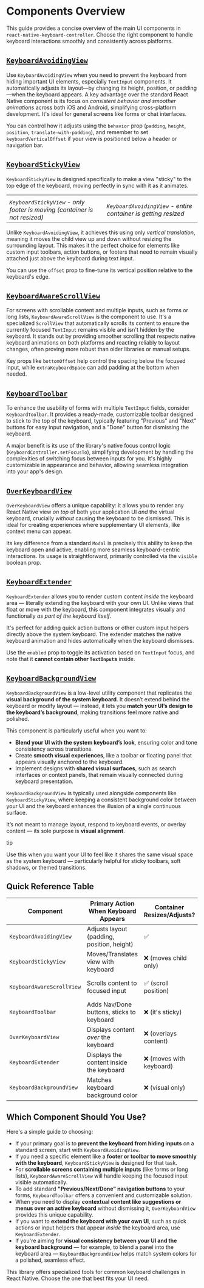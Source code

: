 # Components Overview

This guide provides a concise overview of the main UI components in `react-native-keyboard-controller`. Choose the right component to handle keyboard interactions smoothly and consistently across platforms.

## [`KeyboardAvoidingView`](/react-native-keyboard-controller/pr-preview/pr-1030/docs/api/components/keyboard-avoiding-view.md)[​](/react-native-keyboard-controller/pr-preview/pr-1030/docs/guides/components-overview.md#keyboardavoidingview "Direct link to keyboardavoidingview")

<!-- -->

<!-- -->

<!-- -->

Use `KeyboardAvoidingView` when you need to prevent the keyboard from hiding important UI elements, especially `TextInput` components. It automatically adjusts its layout—by changing its height, position, or padding—when the keyboard appears. A key advantage over the standard React Native component is its focus on *consistent behavior and smoother animations* across both iOS and Android, simplifying cross-platform development. It's ideal for general screens like forms or chat interfaces.

You can control how it adjusts using the `behavior` prop (`padding`, `height`, `position`, `translate-with-padding`), and remember to set `keyboardVerticalOffset` if your view is positioned below a header or navigation bar.

## [`KeyboardStickyView`](/react-native-keyboard-controller/pr-preview/pr-1030/docs/api/components/keyboard-sticky-view.md)[​](/react-native-keyboard-controller/pr-preview/pr-1030/docs/guides/components-overview.md#keyboardstickyview "Direct link to keyboardstickyview")

`KeyboardStickyView` is designed specifically to make a view "sticky" to the top edge of the keyboard, moving perfectly in sync with it as it animates.

<!-- -->

|                                                                           |                                                                |
| ------------------------------------------------------------------------- | -------------------------------------------------------------- |
|                                                                           |                                                                |
| *`KeyboardStickyView` - only footer is moving (container is not resized)* | *`KeyboardAvoidingView` - entire container is getting resized* |

Unlike `KeyboardAvoidingView`, it achieves this using only *vertical translation*, meaning it moves the child view up and down without resizing the surrounding layout. This makes it the perfect choice for elements like custom input toolbars, action buttons, or footers that need to remain visually attached just above the keyboard during text input.

You can use the `offset` prop to fine-tune its vertical position relative to the keyboard's edge.

## [`KeyboardAwareScrollView`](/react-native-keyboard-controller/pr-preview/pr-1030/docs/api/components/keyboard-aware-scroll-view.md)[​](/react-native-keyboard-controller/pr-preview/pr-1030/docs/guides/components-overview.md#keyboardawarescrollview "Direct link to keyboardawarescrollview")

For screens with scrollable content and multiple inputs, such as forms or long lists, `KeyboardAwareScrollView` is the component to use. It's a specialized `ScrollView` that automatically scrolls its content to ensure the currently focused `TextInput` remains visible and isn't hidden by the keyboard. It stands out by providing smoother scrolling that respects native keyboard animations on both platforms and reacting reliably to layout changes, often proving more robust than older libraries or manual setups.

Key props like `bottomOffset` help control the spacing below the focused input, while `extraKeyboardSpace` can add padding at the bottom when needed.

## [`KeyboardToolbar`](/react-native-keyboard-controller/pr-preview/pr-1030/docs/api/components/keyboard-toolbar.md)[​](/react-native-keyboard-controller/pr-preview/pr-1030/docs/guides/components-overview.md#keyboardtoolbar "Direct link to keyboardtoolbar")

To enhance the usability of forms with multiple `TextInput` fields, consider `KeyboardToolbar`. It provides a ready-made, customizable toolbar designed to stick to the top of the keyboard, typically featuring "Previous" and "Next" buttons for easy input navigation, and a "Done" button for dismissing the keyboard.

A major benefit is its use of the library's native focus control logic (`KeyboardController.setFocusTo`), simplifying development by handling the complexities of switching focus between inputs for you. It's highly customizable in appearance and behavior, allowing seamless integration into your app's design.

## [`OverKeyboardView`](/react-native-keyboard-controller/pr-preview/pr-1030/docs/api/views/over-keyboard-view.md)[​](/react-native-keyboard-controller/pr-preview/pr-1030/docs/guides/components-overview.md#overkeyboardview "Direct link to overkeyboardview")

`OverKeyboardView` offers a unique capability: it allows you to render any React Native view *on top* of both your application UI *and* the virtual keyboard, crucially *without* causing the keyboard to be dismissed. This is ideal for creating experiences where supplementary UI elements, like context menu can appear.

Its key difference from a standard `Modal` is precisely this ability to keep the keyboard open and active, enabling more seamless keyboard-centric interactions. Its usage is straightforward, primarily controlled via the `visible` boolean prop.

## [`KeyboardExtender`](/react-native-keyboard-controller/pr-preview/pr-1030/docs/api/views/keyboard-extender.md)[​](/react-native-keyboard-controller/pr-preview/pr-1030/docs/guides/components-overview.md#keyboardextender "Direct link to keyboardextender")

`KeyboardExtender` allows you to render custom content *inside* the keyboard area — literally extending the keyboard with your own UI. Unlike views that float or move with the keyboard, this component integrates visually and functionally *as part of the keyboard itself*.

It's perfect for adding quick action buttons or other custom input helpers directly above the system keyboard. The extender matches the native keyboard animation and hides automatically when the keyboard dismisses.

Use the `enabled` prop to toggle its activation based on `TextInput` focus, and note that it **cannot contain other `TextInput`s** inside.

## [`KeyboardBackgroundView`](/react-native-keyboard-controller/pr-preview/pr-1030/docs/api/views/keyboard-background-view.md)[​](/react-native-keyboard-controller/pr-preview/pr-1030/docs/guides/components-overview.md#keyboardbackgroundview "Direct link to keyboardbackgroundview")

`KeyboardBackgroundView` is a low-level utility component that replicates the **visual background of the system keyboard**. It doesn’t extend behind the keyboard or modify layout — instead, it lets you **match your UI’s design to the keyboard’s background**, making transitions feel more native and polished.

This component is particularly useful when you want to:

* **Blend your UI with the system keyboard’s look**, ensuring color and tone consistency across transitions.
* Create **smooth visual experiences**, like a toolbar or floating panel that appears visually anchored to the keyboard.
* Implement designs with **shared visual surfaces**, such as search interfaces or context panels, that remain visually connected during keyboard presentation.

`KeyboardBackgroundView` is typically used alongside components like `KeyboardStickyView`, where keeping a consistent background color between your UI and the keyboard enhances the illusion of a single continuous surface.

It’s not meant to manage layout, respond to keyboard events, or overlay content — its sole purpose is **visual alignment**.

tip

Use this when you want your UI to feel like it shares the same visual space as the system keyboard — particularly helpful for sticky toolbars, soft shadows, or themed transitions.

## Quick Reference Table[​](/react-native-keyboard-controller/pr-preview/pr-1030/docs/guides/components-overview.md#quick-reference-table "Direct link to Quick Reference Table")

| Component                 | Primary Action When Keyboard Appears       | Container Resizes/Adjusts? | Typical Use Case             | Key Distinction vs. Others                                |
| ------------------------- | ------------------------------------------ | -------------------------- | ---------------------------- | --------------------------------------------------------- |
| `KeyboardAvoidingView`    | Adjusts layout (padding, position, height) | ✅                         | Small Forms, Chat Screens    | Consistent cross-platform avoidance, layout adjustment    |
| `KeyboardStickyView`      | Moves/Translates view with keyboard        | ❌ (moves child only)      | Sticky Footer/Toolbar        | Moves element without resizing layout                     |
| `KeyboardAwareScrollView` | Scrolls content to focused input           | ✅ (scroll position)       | Large Scrollable Forms/Lists | Auto-scrolls within ScrollView, respects native animation |
| `KeyboardToolbar`         | Adds Nav/Done buttons, sticks to keyboard  | ❌ (it's sticky)           | Multi-Input Forms            | Provides UI + native logic for input navigation/dismissal |
| `OverKeyboardView`        | Displays content *over* the keyboard       | ❌ (overlays content)      | Menus, Modals over keyboard  | Keeps keyboard open while showing overlay content         |
| `KeyboardExtender`        | Displays the content inside the keyboard   | ❌ (moves with keyboard)   | Quick actions, shortcuts     | Appears as part of keyboard, matches animation & style    |
| `KeyboardBackgroundView`  | Matches keyboard background color          | ❌ (visual only)           | Visual Blending/Transitions  | Synchronizes color with keyboard for seamless UI effects  |

## Which Component Should You Use?[​](/react-native-keyboard-controller/pr-preview/pr-1030/docs/guides/components-overview.md#which-component-should-you-use "Direct link to Which Component Should You Use?")

Here's a simple guide to choosing:

* If your primary goal is to **prevent the keyboard from hiding inputs** on a standard screen, start with `KeyboardAvoidingView`.
* If you need a specific element like a **footer or toolbar to move smoothly with the keyboard**, `KeyboardStickyView` is designed for that task.
* For **scrollable screens containing multiple inputs** (like forms or long lists), `KeyboardAwareScrollView` will handle keeping the focused input visible automatically.
* To add standard **"Previous/Next/Done" navigation buttons** to your forms, `KeyboardToolbar` offers a convenient and customizable solution.
* When you need to display **contextual content like suggestions or menus over an active keyboard** without dismissing it, `OverKeyboardView` provides this unique capability.
* If you want to **extend the keyboard with your own UI**, such as quick actions or input helpers that appear *inside* the keyboard area, use `KeyboardExtender`.
* If you're aiming for **visual consistency between your UI and the keyboard background** — for example, to blend a panel into the keyboard area — `KeyboardBackgroundView` helps match system colors for a polished, seamless effect.

This library offers specialized tools for common keyboard challenges in React Native. Choose the one that best fits your UI need.

